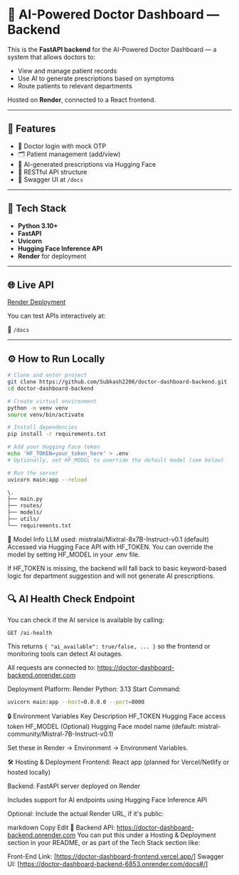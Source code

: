 # 🏥 AI-Powered Doctor Dashboard — Backend

This is the **FastAPI backend** for the AI-Powered Doctor Dashboard — a system that allows doctors to:
- View and manage patient records
- Use AI to generate prescriptions based on symptoms
- Route patients to relevant departments

Hosted on **Render**, connected to a React frontend.

---

## 🚀 Features

- 🔐 Doctor login with mock OTP
- 🗂️ Patient management (add/view)
- 🤖 AI-generated prescriptions via Hugging Face
- 🔌 RESTful API structure
- 🧪 Swagger UI at `/docs`

---

## 🔧 Tech Stack

- **Python 3.10+**
- **FastAPI**
- **Uvicorn**
- **Hugging Face Inference API**
- **Render** for deployment

---

## 🌐 Live API

[Render Deployment](https://doctor-dashboard-backend-6853.onrender.com)


You can test APIs interactively at:

📄 `/docs` 

---

## ⚙️ How to Run Locally

```bash
# Clone and enter project
git clone https://github.com/Subkash2206/doctor-dashboard-backend.git
cd doctor-dashboard-backend

# Create virtual environment
python -m venv venv
source venv/bin/activate

# Install dependencies
pip install -r requirements.txt

# Add your Hugging Face token
echo 'HF_TOKEN=your_token_here' > .env
# Optionally, set HF_MODEL to override the default model (see below)

# Run the server
uvicorn main:app --reload
```
```bash
\.
├── main.py
├── routes/
├── models/
├── utils/
└── requirements.txt
```
🧠 Model Info
LLM used: mistralai/Mixtral-8x7B-Instruct-v0.1 (default)
Accessed via Hugging Face API with HF_TOKEN.
You can override the model by setting HF_MODEL in your .env file.

If HF_TOKEN is missing, the backend will fall back to basic keyword-based logic for department suggestion and will not generate AI prescriptions.

## 🔍 AI Health Check Endpoint

You can check if the AI service is available by calling:

```
GET /ai-health
```

This returns `{ "ai_available": true/false, ... }` so the frontend or monitoring tools can detect AI outages.

All requests are connected to:
https://doctor-dashboard-backend.onrender.com

Deployment
Platform: Render
Python: 3.13
Start Command:
```bash
uvicorn main:app --host=0.0.0.0 --port=8000
```

🔒 Environment Variables
Key	Description
HF_TOKEN	Hugging Face access token
HF_MODEL	(Optional) Hugging Face model name (default: mistral-community/Mistral-7B-Instruct-v0.1)

Set these in Render → Environment → Environment Variables.

🛠 Hosting & Deployment
Frontend: React app (planned for Vercel/Netlify or hosted locally)

Backend: FastAPI server deployed on Render

Includes support for AI endpoints using Hugging Face Inference API

Optional: Include the actual Render URL, if it's public:

markdown
Copy
Edit
🔗 Backend API: https://doctor-dashboard-backend.onrender.com
You can put this under a Hosting & Deployment section in your README, or as part of the Tech Stack section like:

Front-End Link: [https://doctor-dashboard-frontend.vercel.app/]
Swagger UI: [https://doctor-dashboard-backend-6853.onrender.com/docs#/]
